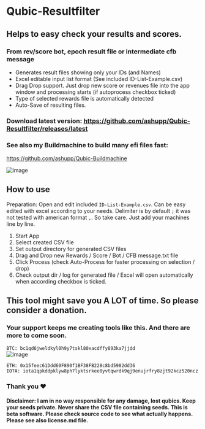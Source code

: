 # Qubic-Resultfilter


## Helps to easy check your results and scores. 
### From rev/score bot, epoch result file or intermediate cfb message

- Generates result files showing only your IDs (and Names)
- Excel editable input list format (See included ID-List-Example.csv) 
- Drag Drop support. Just drop new score or revenues file into the app window and processing starts (if autoprocess checkbox ticked)
- Type of selected rewards file is automatically detected
- Auto-Save of resulting files.

### **Download latest version:** https://github.com/ashupp/Qubic-Resultfilter/releases/latest  

### See also my Buildmachine to build many efi files fast:   
https://github.com/ashupp/Qubic-Buildmachine

![image](https://user-images.githubusercontent.com/1867828/201519043-908f7c54-32cf-467c-9521-d762e6a32886.png)


## How to use

Preparation: Open and edit included `ID-List-Example.csv`. Can be easy edited with excel according to your needs.
Delimiter is by default `;` it was not tested with american format `,`. So take care.
Just add your machines line by line.

1. Start App
2. Select created CSV file
3. Set output directory for generated CSV files
4. Drag and Drop new Rewards / Score / Bot / CFB message.txt file 
5. Click Process (check Auto-Process for faster processing on selection / drop)
6. Check output dir / log for generated file / Excel will open automatically when according checkbox is ticked.

## This tool might save you A LOT of time. So please consider a donation.  
### Your support keeps me creating tools like this. And there are more to come soon.
`BTC: bc1qd6jweldkyl0h9y7tskl80xacdffy893ka7jjdd`  
![image](https://user-images.githubusercontent.com/1867828/199708354-53038e66-c9a1-4ddc-aae9-c4e576b2373c.png)

`ETH: 0x15feec61Ddd60F890f1BF38FB228c8bd5982dd36`  
`IOTA: iota1qpkddpklyw8ph7lyktsrkee8yvtqwrdk9qj9enujrfry8zjt92kcz520ncz`  

### Thank you ♥
  
#### Disclaimer: I am in no way responsible for any damage, lost qubics. Keep your seeds private. Never share the CSV file containing seeds. This is beta software. Please check source code to see what actually happens. Please see also license.md file.
